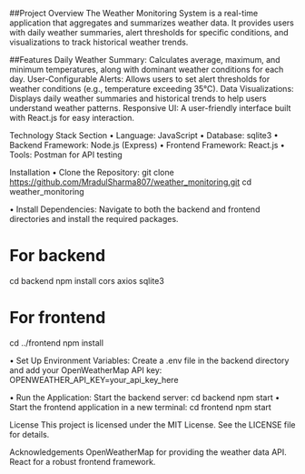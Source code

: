 ##Project Overview
The Weather Monitoring System is a real-time application that aggregates and summarizes weather data. It provides users with daily weather summaries, alert thresholds for specific conditions, and visualizations to track historical weather trends.

##Features
Daily Weather Summary: Calculates average, maximum, and minimum temperatures, along with dominant weather conditions for each day.
User-Configurable Alerts: Allows users to set alert thresholds for weather conditions (e.g., temperature exceeding 35°C).
Data Visualizations: Displays daily weather summaries and historical trends to help users understand weather patterns.
Responsive UI: A user-friendly interface built with React.js for easy interaction.

Technology Stack Section
•	Language: JavaScript
•	Database: sqlite3
•	Backend Framework: Node.js (Express)
•	Frontend Framework: React.js
•	Tools: Postman for API testing


Installation
•	Clone the Repository:
  git clone https://github.com/MradulSharma807/weather_monitoring.git
  cd weather_monitoring

•	Install Dependencies: Navigate to both the backend and frontend directories and install the required packages.
   # For backend
   cd backend
   npm install cors axios sqlite3

   # For frontend
   cd ../frontend
   npm install


•	Set Up Environment Variables: Create a .env file in the backend directory and add your OpenWeatherMap API key:
  OPENWEATHER_API_KEY=your_api_key_here

•	Run the Application: Start the backend server:
   cd backend
   npm start
•	Start the frontend application in a new terminal:
   cd frontend
   npm start

License
This project is licensed under the MIT License. See the LICENSE file for details.

Acknowledgements
OpenWeatherMap for providing the weather data API.
React for a robust frontend framework.

